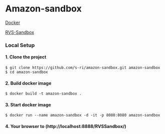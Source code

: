 # Amazon-sandbox

[Docker](https://www.docker.com/get-started)

[RVS-Sandbox](https://developer.amazon.com/ja/docs/in-app-purchasing/iap-rvs-for-android-apps.html#setting-up-the-rvs-sandbox)

### Local Setup
#### 1. Clone the project
    $ git clone https://github.com/s-ri/amazon-sandbox.git amazon-sandbox
    $ cd amazon-sandbox

#### 2. Build docker image
    $ docker build -t amazon-sandbox .

#### 3. Start docker image
    $ docker run --name amazon-sandbox -d -it -p 8080:8080 amazon-sandbox

#### 4. Your browser to (http://localhost:8888/RVSSandbox/)
